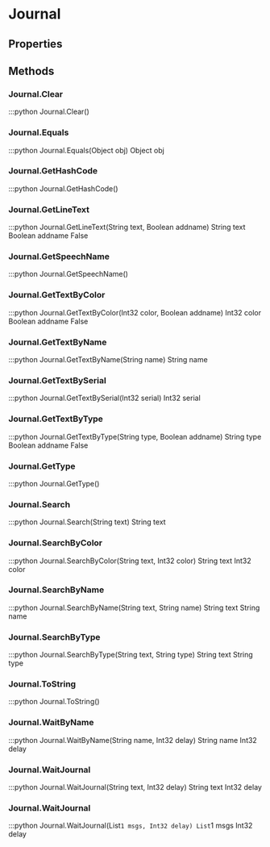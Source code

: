 # Journal    

## Properties  
 
## Methods  
### Journal.Clear
:::python
Journal.Clear()
### Journal.Equals
:::python
Journal.Equals(Object obj)
  Object obj
### Journal.GetHashCode
:::python
Journal.GetHashCode()
### Journal.GetLineText
:::python
Journal.GetLineText(String text, Boolean addname)
  String text 
  Boolean addname False
### Journal.GetSpeechName
:::python
Journal.GetSpeechName()
### Journal.GetTextByColor
:::python
Journal.GetTextByColor(Int32 color, Boolean addname)
  Int32 color 
  Boolean addname False
### Journal.GetTextByName
:::python
Journal.GetTextByName(String name)
  String name
### Journal.GetTextBySerial
:::python
Journal.GetTextBySerial(Int32 serial)
  Int32 serial
### Journal.GetTextByType
:::python
Journal.GetTextByType(String type, Boolean addname)
  String type 
  Boolean addname False
### Journal.GetType
:::python
Journal.GetType()
### Journal.Search
:::python
Journal.Search(String text)
  String text
### Journal.SearchByColor
:::python
Journal.SearchByColor(String text, Int32 color)
  String text 
  Int32 color
### Journal.SearchByName
:::python
Journal.SearchByName(String text, String name)
  String text 
  String name
### Journal.SearchByType
:::python
Journal.SearchByType(String text, String type)
  String text 
  String type
### Journal.ToString
:::python
Journal.ToString()
### Journal.WaitByName
:::python
Journal.WaitByName(String name, Int32 delay)
  String name 
  Int32 delay
### Journal.WaitJournal
:::python
Journal.WaitJournal(String text, Int32 delay)
  String text 
  Int32 delay
### Journal.WaitJournal
:::python
Journal.WaitJournal(List`1 msgs, Int32 delay)
  List`1 msgs 
  Int32 delay
